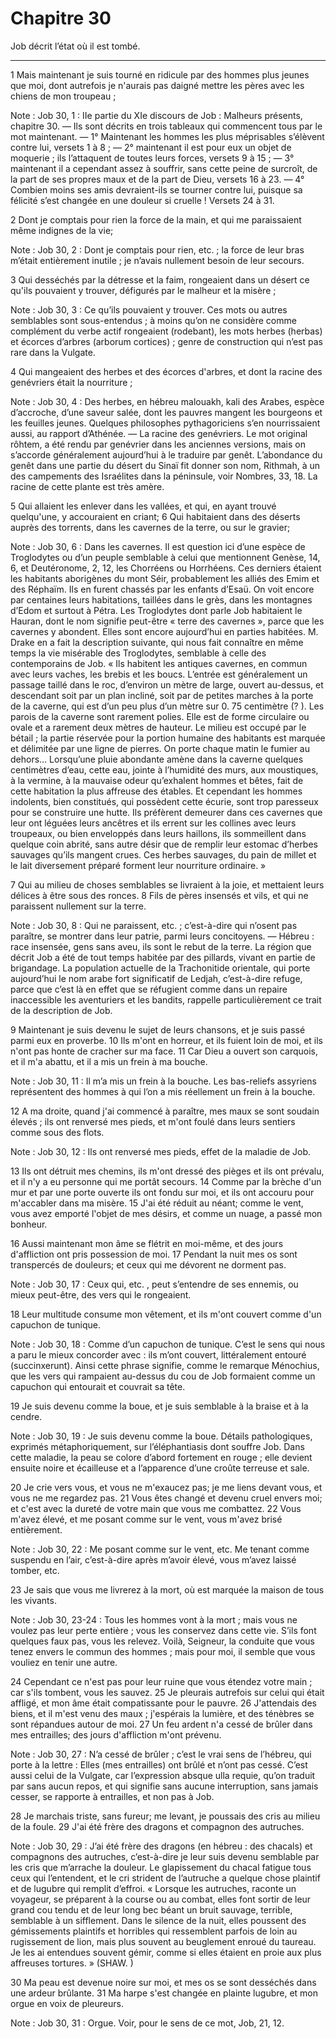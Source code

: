 # Chapitre 30

Job décrit l’état où il est tombé.

***

1 Mais maintenant je suis tourné en ridicule par des hommes plus jeunes que moi, dont autrefois je n'aurais pas daigné mettre les pères avec les chiens de mon troupeau ;

<span class="bible-note">Note : </span> Job 30, 1 : IIe partie du XIe discours de Job : Malheurs présents, chapitre 30. ― Ils sont décrits en trois tableaux qui commencent tous par le mot maintenant. ― 1° Maintenant les hommes les plus méprisables s’élèvent contre lui, versets 1 à 8 ; ― 2° maintenant il est pour eux un objet de moquerie ; ils l’attaquent de toutes leurs forces, versets 9 à 15 ; ― 3° maintenant il a cependant assez à souffrir, sans cette peine de surcroît, de la part de ses propres maux et de la part de Dieu, versets 16 à 23. ― 4° Combien moins ses amis devraient-ils se tourner contre lui, puisque sa félicité s’est changée en une douleur si cruelle ! Versets 24 à 31.

2 Dont je comptais pour rien la force de la main, et qui me paraissaient même indignes de la vie;

<span class="bible-note">Note : </span> Job 30, 2 : Dont je comptais pour rien, etc. ; la force de leur bras m’était entièrement inutile ; je n’avais nullement besoin de leur secours.

3 Qui desséchés par la détresse et la faim, rongeaient dans un désert ce qu'ils pouvaient y trouver, défigurés par le malheur et la misère ;

<span class="bible-note">Note : </span> Job 30, 3 : Ce qu’ils pouvaient y trouver. Ces mots ou autres semblables sont sous-entendus ; à moins qu’on ne considère comme complément du verbe actif rongeaient (rodebant), les mots herbes (herbas) et écorces d’arbres (arborum cortices) ; genre de construction qui n’est pas rare dans la Vulgate.

4 Qui mangeaient des herbes et des écorces d'arbres, et dont la racine des genévriers était la nourriture ;

<span class="bible-note">Note : </span> Job 30, 4 : Des herbes, en hébreu malouakh, kali des Arabes, espèce d’accroche, d’une saveur salée, dont les pauvres mangent les bourgeons et les feuilles jeunes. Quelques philosophes pythagoriciens s’en nourrissaient aussi, au rapport d’Athénée. ― La racine des genévriers. Le mot original rôhtem, a été rendu par genévrier dans les anciennes versions, mais on s’accorde généralement aujourd’hui à le traduire par genêt. L’abondance du genêt dans une partie du désert du Sinaï fit donner son nom, Rithmah, à un des campements des Israélites dans la péninsule, voir Nombres, 33, 18. La racine de cette plante est très amère.

5 Qui allaient les enlever dans les vallées, et qui, en ayant trouvé quelqu'une, y accouraient en criant; 6 Qui habitaient dans des déserts auprès des torrents, dans les cavernes de la terre, ou sur le gravier;

<span class="bible-note">Note : </span> Job 30, 6 : Dans les cavernes. Il est question ici d’une espèce de Troglodytes ou d’un peuple semblable à celui que mentionnent Genèse, 14, 6, et Deutéronome, 2, 12, les Chorréens ou Horrhéens. Ces derniers étaient les habitants aborigènes du mont Séir, probablement les alliés des Emim et des Réphaïm. Ils en furent chassés par les enfants d’Esaü. On voit encore par centaines leurs habitations, taillées dans le grès, dans les montagnes d’Edom et surtout à Pétra. Les Troglodytes dont parle Job habitaient le Hauran, dont le nom signifie peut-être « terre des cavernes », parce que les cavernes y abondent. Elles sont encore aujourd’hui en parties habitées. M. Drake en a fait la description suivante, qui nous fait connaître en même temps la vie misérable des Troglodytes, semblable à celle des contemporains de Job. « Ils habitent les antiques cavernes, en commun avec leurs vaches, les brebis et les boucs. L’entrée est généralement un passage taillé dans le roc, d’environ un mètre de large, ouvert au-dessus, et
descendant soit par un plan incliné, soit par de petites marches à la porte de la caverne, qui est d’un peu plus d’un mètre sur 0. 75 centimètre (? ). Les parois de la caverne sont rarement polies. Elle est de forme circulaire ou ovale et a rarement deux mètres de hauteur. Le milieu est occupé par le bétail ; la partie réservée pour la portion humaine des habitants est marquée et délimitée par une ligne de pierres. On porte chaque matin le fumier au dehors… Lorsqu’une pluie abondante amène dans la caverne quelques centimètres d’eau, cette eau, jointe à l’humidité des murs, aux moustiques, à la vermine, à la mauvaise odeur qu’exhalent hommes et bêtes, fait de cette habitation la plus affreuse des étables. Et cependant les hommes indolents, bien constitués, qui possèdent cette écurie, sont trop paresseux pour se construire une hutte. Ils préfèrent demeurer dans ces cavernes que leur ont léguées leurs ancêtres et ils errent sur les collines avec leurs troupeaux, ou bien enveloppés dans leurs haillons, ils
sommeillent dans quelque coin abrité, sans autre désir que de remplir leur estomac d’herbes sauvages qu’ils mangent crues. Ces herbes sauvages, du pain de millet et le lait diversement préparé forment leur nourriture ordinaire. »

7 Qui au milieu de choses semblables se livraient à la joie, et mettaient leurs délices à être sous des ronces. 8 Fils de pères insensés et vils, et qui ne paraissent nullement sur la terre.

<span class="bible-note">Note : </span> Job 30, 8 : Qui ne paraissent, etc. ; c’est-à-dire qui n’osent pas paraître, se montrer dans leur patrie, parmi leurs concitoyens. ― Hébreu : race insensée, gens sans aveu, ils sont le rebut de la terre. La région que décrit Job a été de tout temps habitée par des pillards, vivant en partie de brigandage. La population actuelle de la Trachonitide orientale, qui porte aujourd’hui le nom arabe fort significatif de Ledjah, c’est-à-dire refuge, parce que c’est là en effet que se réfugient comme dans un repaire inaccessible les aventuriers et les bandits, rappelle particulièrement ce trait de la description de Job.


9 Maintenant je suis devenu le sujet de leurs chansons, et je suis passé parmi eux en proverbe. 10 Ils m'ont en horreur, et ils fuient loin de moi, et ils n'ont pas honte de cracher sur ma face. 11 Car Dieu a ouvert son carquois, et il m'a abattu, et il a mis un frein à ma bouche.

<span class="bible-note">Note : </span> Job 30, 11 : Il m’a mis un frein à la bouche. Les bas-reliefs assyriens représentent des hommes à qui l’on a mis réellement un frein à la bouche.

12 A ma droite, quand j'ai commencé à paraître, mes maux se sont soudain élevés ; ils ont renversé mes pieds, et m'ont foulé dans leurs sentiers comme sous des flots.

<span class="bible-note">Note : </span> Job 30, 12 : Ils ont renversé mes pieds, effet de la maladie de Job.

13 Ils ont détruit mes chemins, ils m'ont dressé des pièges et ils ont prévalu, et il n'y a eu personne qui me portât secours. 14 Comme par la brèche d'un mur et par une porte ouverte ils ont fondu sur moi, et ils ont accouru pour m'accabler dans ma misère. 15 J'ai été réduit au néant; comme le vent, vous avez emporté l'objet de mes désirs, et comme un nuage, a passé mon bonheur.


16 Aussi maintenant mon âme se flétrit en moi-même, et des jours d'affliction ont pris possession de moi. 17 Pendant la nuit mes os sont transpercés de douleurs; et ceux qui me dévorent ne dorment pas.

<span class="bible-note">Note : </span> Job 30, 17 : Ceux qui, etc. , peut s’entendre de ses ennemis, ou mieux peut-être, des vers qui le rongeaient.

18 Leur multitude consume mon vêtement, et ils m'ont couvert comme d'un capuchon de tunique.

<span class="bible-note">Note : </span> Job 30, 18 : Comme d’un capuchon de tunique. C’est le sens qui nous a paru le mieux concorder avec : ils m’ont couvert, littéralement entouré (succinxerunt). Ainsi cette phrase signifie, comme le remarque Ménochius, que les vers qui rampaient au-dessus du cou de Job formaient comme un capuchon qui entourait et couvrait sa tête.

19 Je suis devenu comme la boue, et je suis semblable à la braise et à la cendre.

<span class="bible-note">Note : </span> Job 30, 19 : Je suis devenu comme la boue. Détails pathologiques, exprimés métaphoriquement, sur l’éléphantiasis dont souffre Job. Dans cette maladie, la peau se colore d’abord fortement en rouge ; elle devient ensuite noire et écailleuse et a l’apparence d’une croûte terreuse et sale.

20 Je crie vers vous, et vous ne m'exaucez pas; je me liens devant vous, et vous ne me regardez pas. 21 Vous êtes changé et devenu cruel envers moi; et c'est avec la dureté de votre main que vous me combattez. 22 Vous m'avez élevé, et me posant comme sur le vent, vous m'avez brisé entièrement.

<span class="bible-note">Note : </span> Job 30, 22 : Me posant comme sur le vent, etc. Me tenant comme suspendu en l’air, c’est-à-dire après m’avoir élevé, vous m’avez laissé tomber, etc.

23 Je sais que vous me livrerez à la mort, où est marquée la maison de tous les vivants.

<span class="bible-note">Note : </span> Job 30, 23-24 : Tous les hommes vont à la mort ; mais vous ne voulez pas leur perte entière ; vous les conservez dans cette vie. S’ils font quelques faux pas, vous les relevez. Voilà, Seigneur, la conduite que vous tenez envers le commun des hommes ; mais pour moi, il semble que vous vouliez en tenir une autre.


24 Cependant ce n'est pas pour leur ruine que vous étendez votre main ; car s'ils tombent, vous les sauvez. 25 Je pleurais autrefois sur celui qui était affligé, et mon âme était compatissante pour le pauvre. 26 J'attendais des biens, et il m'est venu des maux ; j'espérais la lumière, et des ténèbres se sont répandues autour de moi. 27 Un feu ardent n'a cessé de brûler dans mes entrailles; des jours d'affliction m'ont prévenu.

<span class="bible-note">Note : </span> Job 30, 27 : N’a cessé de brûler ; c’est le vrai sens de l’hébreu, qui porte à la lettre : Elles (mes entrailles) ont brûlé et n’ont pas cessé. C’est aussi celui de la Vulgate, car l’expression absque ulla requie, qu’on traduit par sans aucun repos, et qui signifie sans aucune interruption, sans jamais cesser, se rapporte à entrailles, et non pas à Job.

28 Je marchais triste, sans fureur; me levant, je poussais des cris au milieu de la foule. 29 J'ai été frère des dragons et compagnon des autruches.

<span class="bible-note">Note : </span> Job 30, 29 : J’ai été frère des dragons (en hébreu : des chacals) et compagnons des autruches, c’est-à-dire je leur suis devenu semblable par les cris que m’arrache la douleur. Le glapissement du chacal fatigue tous ceux qui l’entendent, et le cri strident de l’autruche a quelque chose plaintif et de lugubre qui remplit d’effroi. « Lorsque les autruches, raconte un voyageur, se préparent à la course ou au combat, elles font sortir de leur grand cou tendu et de leur long bec béant un bruit sauvage, terrible, semblable à un sifflement. Dans le silence de la nuit, elles poussent des gémissements plaintifs et horribles qui ressemblent parfois de loin au rugissement de lion, mais plus souvent au beuglement enroué du taureau. Je les ai entendues souvent gémir, comme si elles étaient en proie aux plus affreuses tortures. » (SHAW. )

30 Ma peau est devenue noire sur moi, et mes os se sont desséchés dans une ardeur brûlante. 31 Ma harpe s'est changée en plainte lugubre, et mon orgue en voix de pleureurs.

<span class="bible-note">Note : </span> Job 30, 31 : Orgue. Voir, pour le sens de ce mot, Job, 21, 12.

